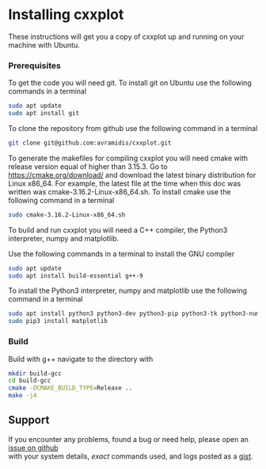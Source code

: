 # Installing cxxplot

These instructions will get you a copy of cxxplot up and running on your machine with Ubuntu.

### Prerequisites

To get the code you will need git. To install git on Ubuntu use the following commands in a terminal

```bash
sudo apt update
sudo apt install git
```

To clone the repository from github use the following command in a terminal

```bash
git clone git@github.com:avramidis/cxxplot.git
```

To generate the makefiles for compiling cxxplot you will need cmake with release version equal of higher than 3.15.3. Go to https://cmake.org/download/
and download the latest binary distribution for Linux x86_64. For example, the latest file at the time when this doc was written was
cmake-3.16.2-Linux-x86_64.sh. To install cmake use the following command in a terminal

```bash
sudo cmake-3.16.2-Linux-x86_64.sh
```

To build and run cxxplot you will need a C++ compiler, the Python3 interpreter, numpy and matplotlib.

Use the following commands in a terminal to install the GNU compiler

```bash
sudo apt update
sudo apt install build-essential g++-9
```

To install the Python3 interpreter, numpy and matplotlib use the following command in a terminal

```bash
sudo apt install python3 python3-dev python3-pip python3-tk python3-numpy
sudo pip3 install matplotlib
```

### Build

Build with g++ navigate to the directory with 

```bash
mkdir build-gcc
cd build-gcc
cmake -DCMAKE_BUILD_TYPE=Release ..
make -j4
```

## Support

If you encounter any problems, found a bug or need help, please open an [issue on github](https://github.com/avramidis/cxxplot/issues)  
with your system details, *exact* commands used, and logs posted as a [gist](https://gist.github.com/).
